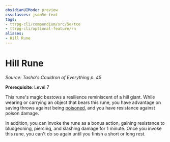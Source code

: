 ```yaml
---
obsidianUIMode: preview
cssclasses: json5e-feat
tags:
- ttrpg-cli/compendium/src/5e/tce
- ttrpg-cli/optional-feature/rn
aliases:
- Hill Rune
---
```

# Hill Rune
*Source: Tasha's Cauldron of Everything p. 45*  

**Prerequisite**: Level 7

This rune's magic bestows a resilience reminiscent of a hill giant. While wearing or carrying an object that bears this rune, you have advantage on saving throws against being [poisoned](Інструменти%20ДМ/CLI/rules/conditions.md#Poisoned), and you have resistance against poison damage.

In addition, you can invoke the rune as a bonus action, gaining resistance to bludgeoning, piercing, and slashing damage for 1 minute. Once you invoke this rune, you can't do so again until you finish a short or long rest.